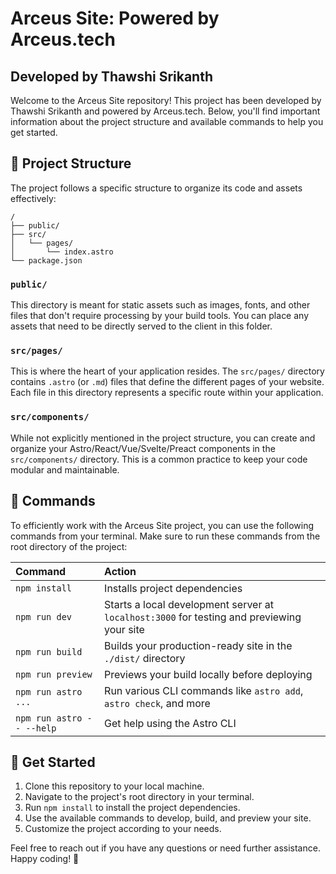 # Arceus Site: Powered by Arceus.tech
## Developed by Thawshi Srikanth

Welcome to the Arceus Site repository! This project has been developed by Thawshi Srikanth and powered by Arceus.tech. Below, you'll find important information about the project structure and available commands to help you get started.

## 🚀 Project Structure

The project follows a specific structure to organize its code and assets effectively:

```
/
├── public/
├── src/
│   └── pages/
│       └── index.astro
└── package.json
```

### `public/`
This directory is meant for static assets such as images, fonts, and other files that don't require processing by your build tools. You can place any assets that need to be directly served to the client in this folder.

### `src/pages/`
This is where the heart of your application resides. The `src/pages/` directory contains `.astro` (or `.md`) files that define the different pages of your website. Each file in this directory represents a specific route within your application.

### `src/components/`
While not explicitly mentioned in the project structure, you can create and organize your Astro/React/Vue/Svelte/Preact components in the `src/components/` directory. This is a common practice to keep your code modular and maintainable.

## 🧞 Commands

To efficiently work with the Arceus Site project, you can use the following commands from your terminal. Make sure to run these commands from the root directory of the project:

| Command                   | Action                                           |
| :------------------------ | :----------------------------------------------- |
| `npm install`             | Installs project dependencies                    |
| `npm run dev`             | Starts a local development server at `localhost:3000` for testing and previewing your site   |
| `npm run build`           | Builds your production-ready site in the `./dist/` directory   |
| `npm run preview`         | Previews your build locally before deploying     |
| `npm run astro ...`       | Run various CLI commands like `astro add`, `astro check`, and more   |
| `npm run astro -- --help` | Get help using the Astro CLI                     |

## 🌟 Get Started

1. Clone this repository to your local machine.
2. Navigate to the project's root directory in your terminal.
3. Run `npm install` to install the project dependencies.
4. Use the available commands to develop, build, and preview your site.
5. Customize the project according to your needs.

Feel free to reach out if you have any questions or need further assistance. Happy coding! 🚀